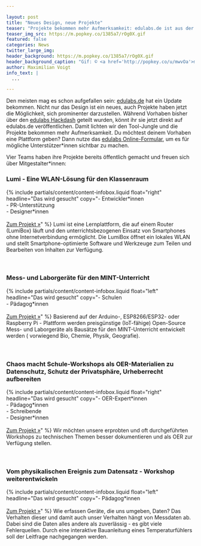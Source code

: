 ```yaml
---

layout: post
title: "Neues Design, neue Projekte"
teaser: "Projekte bekommen mehr Aufmerksamkeit: edulabs.de ist aus der Alpha-Phase heraus und verabschiedet sich von Hackdash."
teaser_img_src: https://m.popkey.co/1385a7/rOg0X.gif
featured: false
categories: News
twitter_large_img:
header_background: https://m.popkey.co/1385a7/rOg0X.gif
header_background_caption: "Gif: © <a href='http://popkey.co/u/mwvOa'>mwvOa</a> auf <a href='http://popkey.co/m/rOg0X-kazoo+kid-wow'>popkey</a>"
author: Maximilian Voigt
info_text: |
  ...

---
```

Den meisten mag es schon aufgefallen sein: [edulabs.de](/) hat ein Update bekommen. Nicht nur das Design ist ein neues, auch Projekte haben jetzt die Möglichkeit, sich prominenter darzustellen. Während Vorhaben bisher über den [edulabs Hackdash](https://hackdash.org/dashboards/edulabs) geteilt wurden, könnt ihr sie jetzt direkt auf edulabs.de veröffentlichen. Damit lichten wir den Tool-Jungle und die Projekte bekommen mehr Aufmerksamkeit. Du möchtest deinem Vorhaben eine Plattform geben? Dann nutze das [edulabs Online-Formular](/projects/add), um es für mögliche Unterstützer\*innen sichtbar zu machen.

Vier Teams haben ihre Projekte bereits öffentlich gemacht und freuen sich über Mitgestalter\*innen:

### Lumi - Eine WLAN-Lösung für den Klassenraum
{% include partials/content/content-infobox.liquid float="right" headline="Das wird gesucht" copy="- Entwickler\*innen<br>- PR-Unterstützung<br>- Designer\*innen<br><br><a class='btn btn-lg btn-default' href='/projects/lumi-eine-wlan-losung-fur-den-klassenraum/' role='button'>Zum Projekt »</a>" %}
Lumi ist eine Lernplattform, die auf einem Router (LumiBox) läuft und den unterrichtsbezogenen Einsatz von Smartphones ohne Internetverbindung ermöglicht. Die LumiBox öffnet ein lokales WLAN und stellt Smartphone-optimierte Software und Werkzeuge zum Teilen und Bearbeiten von Inhalten zur Verfügung.
<br>
<br>
<br>             
### Mess- und Laborgeräte für den MINT-Unterricht
{% include partials/content/content-infobox.liquid float="left" headline="Das wird gesucht" copy="- Schulen<br>- Pädagog*innen<br><br><a class='btn btn-lg btn-default' href='/projects/mess-und-laborgerate-fur-den-mint-unterricht/' role='button'>Zum Projekt »</a>" %}
Basierend auf der Arduino-, ESP8266/ESP32- oder Raspberry Pi - Plattform werden preisgünstige (IoT-fähige) Open-Source Mess- und Laborgeräte als Bausätze für den MINT-Unterricht entwickelt werden ( vorwiegend Bio, Chemie, Physik, Geografie).
<br>
<br>
<br>
### Chaos macht Schule-Workshops als OER-Materialien zu Datenschutz, Schutz der Privatsphäre, Urheberrecht aufbereiten
{% include partials/content/content-infobox.liquid float="right" headline="Das wird gesucht" copy="- OER-Expert\*innen<br>- Pädagog\*innen<br>- Schreibende<br>- Designer\*innen<br><br><a class='btn btn-lg btn-default' href='/projects/chaos-macht-schule-workshops-als-oer-materialien-zu-datenschutz-schutz-der-privatsphare-urheberrecht-aufbereiten/' role='button'>Zum Projekt »</a>" %}
Wir möchten unsere erprobten und oft durchgeführten Workshops zu technischen Themen besser dokumentieren und als OER zur Verfügung stellen.
<br>
<br>
<br>
### Vom physikalischen Ereignis zum Datensatz - Workshop weiterentwickeln
{% include partials/content/content-infobox.liquid float="left" headline="Das wird gesucht" copy="- Pädagog*innen<br><br><a class='btn btn-lg btn-default' href='/projects/vom-physikalischen-ereignis-zum-datensatz-workshop-weiterentwickeln/' role='button'>Zum Projekt »</a>" %}
Wie erfassen Geräte, die uns umgeben, Daten? Das Verhalten dieser und damit auch unser Verhalten hängt von Messdaten ab. Dabei sind die Daten alles andere als zuverlässig - es gibt viele Fehlerquellen. Durch eine interaktive Bauanleitung eines Temperaturfühlers soll der Leitfrage nachgegangen werden.
